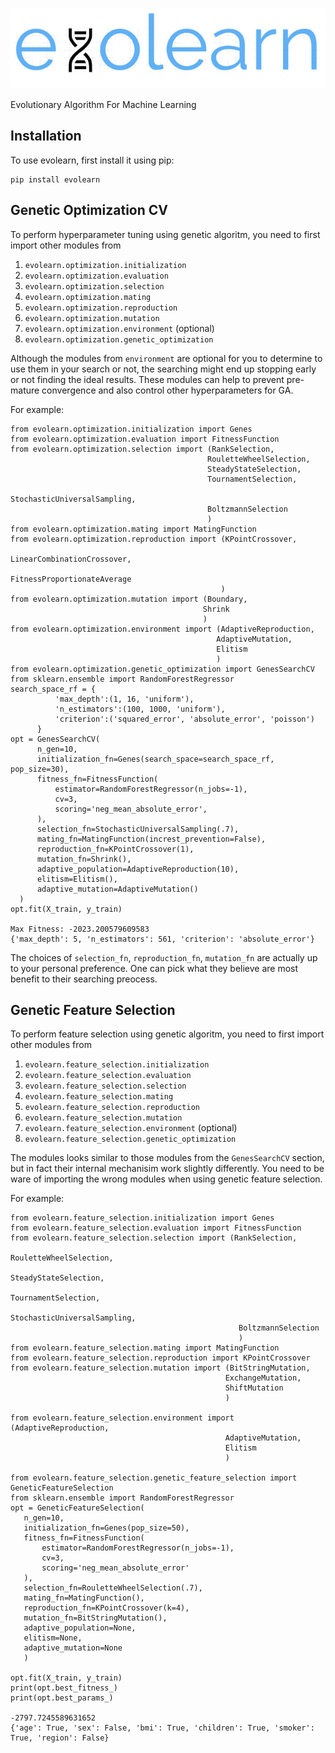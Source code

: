 ![Logo](https://github.com/HindyDS/evo-learn/blob/main/logo/evolearn.png)

Evolutionary Algorithm For Machine Learning

Installation
------------

To use evolearn, first install it using pip:

    pip install evolearn

Genetic Optimization CV
----------------

To perform hyperparameter tuning using genetic algoritm,
you need to first import other modules from 

1) ``evolearn.optimization.initialization``
2) ``evolearn.optimization.evaluation``
3) ``evolearn.optimization.selection``
4) ``evolearn.optimization.mating``
5) ``evolearn.optimization.reproduction``
6) ``evolearn.optimization.mutation``
7) ``evolearn.optimization.environment`` (optional)
8) ``evolearn.optimization.genetic_optimization`` 

Although the modules from ``environment`` are optional for you to determine to
use them in your search or not, the searching might end up stopping early or not 
finding the ideal results. These modules can help to prevent pre-mature convergence
and also control other hyperparameters for GA.

For example:

    from evolearn.optimization.initialization import Genes
    from evolearn.optimization.evaluation import FitnessFunction
    from evolearn.optimization.selection import (RankSelection,
                                                RouletteWheelSelection,
                                                SteadyStateSelection,
                                                TournamentSelection,
                                                StochasticUniversalSampling,
                                                BoltzmannSelection
                                                )
    from evolearn.optimization.mating import MatingFunction
    from evolearn.optimization.reproduction import (KPointCrossover,
                                                   LinearCombinationCrossover,
                                                   FitnessProportionateAverage
                                                   )
    from evolearn.optimization.mutation import (Boundary,
                                               Shrink
                                               )
    from evolearn.optimization.environment import (AdaptiveReproduction,
                                                  AdaptiveMutation,
                                                  Elitism
                                                  )
    from evolearn.optimization.genetic_optimization import GenesSearchCV
    from sklearn.ensemble import RandomForestRegressor
    search_space_rf = {
              'max_depth':(1, 16, 'uniform'),
              'n_estimators':(100, 1000, 'uniform'),
              'criterion':('squared_error', 'absolute_error', 'poisson')
          }  
    opt = GenesSearchCV(
          n_gen=10,
          initialization_fn=Genes(search_space=search_space_rf, pop_size=30),
          fitness_fn=FitnessFunction(
              estimator=RandomForestRegressor(n_jobs=-1),
              cv=3,
              scoring='neg_mean_absolute_error',
          ),
          selection_fn=StochasticUniversalSampling(.7),
          mating_fn=MatingFunction(increst_prevention=False),
          reproduction_fn=KPointCrossover(1),
          mutation_fn=Shrink(),
          adaptive_population=AdaptiveReproduction(10),
          elitism=Elitism(),
          adaptive_mutation=AdaptiveMutation()
      )   
    opt.fit(X_train, y_train)
  
    Max Fitness: -2023.200579609583
    {'max_depth': 5, 'n_estimators': 561, 'criterion': 'absolute_error'}


The choices of ``selection_fn``, ``reproduction_fn``, ``mutation_fn`` are
actually up to your personal preference. One can pick what they believe
are most benefit to their searching preocess.


Genetic Feature Selection
-------------------------

To perform feature selection using genetic algoritm,
you need to first import other modules from 

1) ``evolearn.feature_selection.initialization``
2) ``evolearn.feature_selection.evaluation``
3) ``evolearn.feature_selection.selection``
4) ``evolearn.feature_selection.mating``
5) ``evolearn.feature_selection.reproduction``
6) ``evolearn.feature_selection.mutation``
7) ``evolearn.feature_selection.environment`` (optional)
8) ``evolearn.feature_selection.genetic_optimization`` 

The modules looks similar to those modules from the 
``GenesSearchCV`` section, but in fact their internal mechanisim 
work slightly differently. You need to be ware of importing the 
wrong modules when using genetic feature selection.

For example:

    from evolearn.feature_selection.initialization import Genes
    from evolearn.feature_selection.evaluation import FitnessFunction
    from evolearn.feature_selection.selection import (RankSelection,
                                                       RouletteWheelSelection,
                                                       SteadyStateSelection,
                                                       TournamentSelection,
                                                       StochasticUniversalSampling,
                                                       BoltzmannSelection
                                                       )
    from evolearn.feature_selection.mating import MatingFunction
    from evolearn.feature_selection.reproduction import KPointCrossover
    from evolearn.feature_selection.mutation import (BitStringMutation,
                                                    ExchangeMutation,
                                                    ShiftMutation
                                                    )

    from evolearn.feature_selection.environment import (AdaptiveReproduction,
                                                    AdaptiveMutation,
                                                    Elitism
                                                    )

    from evolearn.feature_selection.genetic_feature_selection import GeneticFeatureSelection
    from sklearn.ensemble import RandomForestRegressor
    opt = GeneticFeatureSelection(
       n_gen=10,
       initialization_fn=Genes(pop_size=50),
       fitness_fn=FitnessFunction(
           estimator=RandomForestRegressor(n_jobs=-1),
           cv=3,
           scoring='neg_mean_absolute_error'
       ),
       selection_fn=RouletteWheelSelection(.7),
       mating_fn=MatingFunction(),
       reproduction_fn=KPointCrossover(k=4),
       mutation_fn=BitStringMutation(),
       adaptive_population=None,
       elitism=None,
       adaptive_mutation=None
       )

    opt.fit(X_train, y_train)
    print(opt.best_fitness_)
    print(opt.best_params_)

    -2797.7245589631652
    {'age': True, 'sex': False, 'bmi': True, 'children': True, 'smoker': True, 'region': False}